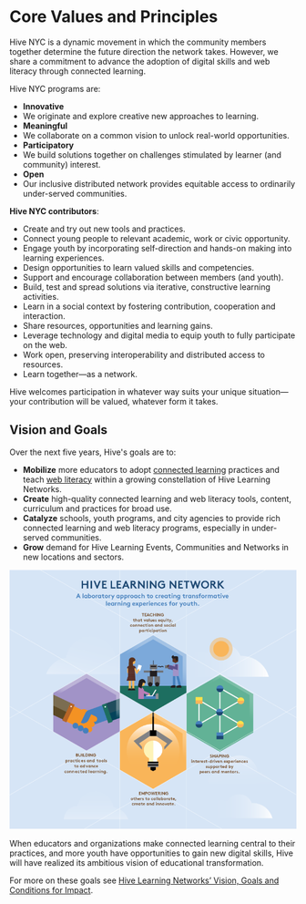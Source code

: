 # Core Values and Principles

Hive NYC is a dynamic movement in which the community members together determine the future direction the network takes. However, we share a commitment to advance the adoption of digital skills and web literacy through connected learning.

Hive NYC programs are:
* **Innovative**
 * We originate and explore creative new approaches to learning.
* **Meaningful**
 * We collaborate on a common vision to unlock real-world opportunities.
* **Participatory**
 * We build solutions together on challenges stimulated by learner (and community) interest.
* **Open**
 * Our inclusive distributed network provides equitable access to ordinarily under-served communities.

**Hive NYC contributors**:
* Create and try out new tools and practices.
* Connect young people to relevant academic, work or civic opportunity.
* Engage youth by incorporating self-direction and hands-on making into learning experiences.
* Design opportunities to learn valued skills and competencies.
* Support and encourage collaboration between members (and youth).
* Build, test and spread solutions via iterative, constructive learning activities.
* Learn in a social context by fostering contribution, cooperation and interaction.
* Share resources, opportunities and learning gains.
* Leverage technology and digital media to equip youth to fully participate on the web.
* Work open, preserving interoperability and distributed access to resources.
* Learn together—as a network.

Hive welcomes participation in whatever way suits your unique situation—your contribution will be valued, whatever form it takes.

## Vision and Goals

Over the next five years, Hive's goals are to:
* **Mobilize** more educators to adopt [connected learning](http://clalliance.org/) practices and teach [web literacy](https://webmaker.org/en-US/resources) within a growing constellation of Hive Learning Networks.
* **Create** high-quality connected learning and web literacy tools, content, curriculum and practices for broad use.
* **Catalyze** schools, youth programs, and city agencies to provide rich connected learning and web literacy programs, especially in under-served communities.
* **Grow** demand for Hive Learning Events, Communities and Networks in new locations and sectors.

![Hive Approach](../images/approach.png)

When educators and organizations make connected learning central to their practices, and more youth have opportunities to gain new digital skills, Hive will have realized its ambitious vision of educational transformation.

For more on these goals see [Hive Learning Networks’ Vision, Goals and Conditions for Impact](http://hivenyc.org/2014/07/10/hive-learning-networks-vision-goals-and-conditions-for-impact/).

